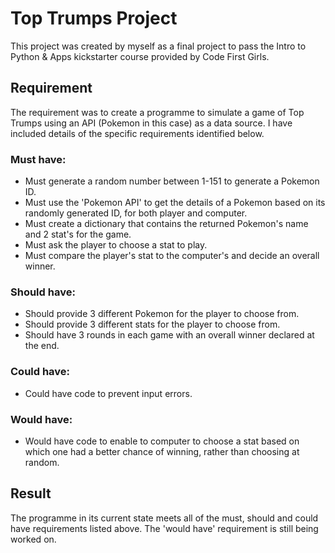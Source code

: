 # Top Trumps Project
This project was created by myself as a final project to pass the Intro to Python & Apps kickstarter course provided by Code First Girls.


## Requirement
The requirement was to create a programme to simulate a game of Top Trumps using an API (Pokemon in this case) as a data source.  I have included details of the specific requirements identified below.
### Must have:
+ Must generate a random number between 1-151 to generate a Pokemon ID.
+ Must use the 'Pokemon API' to get the details of a Pokemon based on its randomly generated ID, for both player and computer.
+ Must create a dictionary that contains the returned Pokemon's name and 2 stat's for the game.
+ Must ask the player to choose a stat to play.
+ Must compare the player's stat to the computer's and decide an overall winner.

### Should have:
+ Should provide 3 different Pokemon for the player to choose from.
+ Should provide 3 different stats for the player to choose from.
+ Should have 3 rounds in each game with an overall winner declared at the end.

### Could have:
+ Could have code to prevent input errors.

### Would have:
+ Would have code to enable to computer to choose a stat based on which one had a better chance of winning, rather than choosing at random.


## Result
The programme in its current state meets all of the must, should and could have requirements listed above.  The 'would have' requirement is still being worked on.
